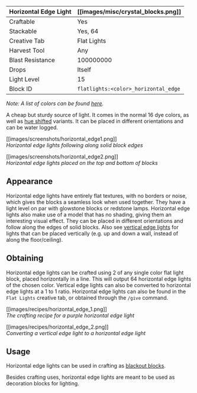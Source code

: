 | Horizontal Edge Light | [[images/misc/crystal_blocks.png]]   |
|-----------------------|--------------------------------------|
| Craftable             | Yes                                  |
| Stackable             | Yes, 64                              |
| Creative Tab          | Flat Lights                          |
| Harvest Tool          | Any                                  |
| Blast Resistance      | 100000000                            |
| Drops                 | Itself                               |
| Light Level           | 15                                   |
| Block ID              | `flatlights:<color>_horizontal_edge` |

_Note: A list of colors can be found [here](Colors)._

A cheap but sturdy source of light. It comes in the normal 16 dye colors, as well as [hue shifted](Hue-Shifted-Blocks) variants. It can be placed in different orientations and can be water logged.

[[images/screenshots/horizontal_edge1.png]]     
_Horizontal edge lights following along solid block edges_

[[images/screenshots/horizontal_edge2.png]]     
_Horizontal edge lights placed on the top and bottom of blocks_

## Appearance
Horizontal edge lights have entirely flat textures, with no borders or noise, which gives the blocks a seamless look when used together. They have a light level on par with glowstone blocks or redstone lamps. Horizontal edge lights also make use of a model that has no shading, giving them an interesting visual effect. They can be placed in different orientations and follow along the edges of solid blocks. Also see [vertical edge lights](Vertical-Edge-Light) for lights that can be placed vertically (e.g. up and down a wall, instead of along the floor/ceiling).

## Obtaining
Horizontal edge lights can be crafted using 2 of any single color flat light block, placed horizontally in a line. This will output 64 horizontal edge lights of the chosen color. Vertical edge lights can also be converted to horizontal edge lights at a 1 to 1 ratio. Horizontal edge lights can also be found in the `Flat Lights` creative tab, or obtained through the `/give` command.

[[images/recipes/horizontal_edge_1.png]]  
*The crafting recipe for a purple horizontal edge light*

[[images/recipes/horizontal_edge_2.png]]  
*Converting a vertical edge light to a horizontal edge light*

## Usage
Horizontal edge lights can be used in crafting as [blackout blocks](Blackout-Blocks).


Besides crafting uses, horizontal edge lights are meant to be used as decoration blocks for lighting.